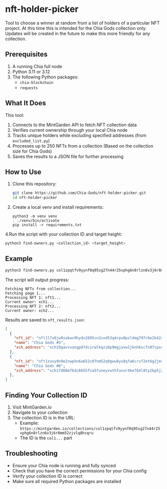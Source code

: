 # nft-holder-picker
Tool to choose a winner at random from a list of holders of a particular NFT project. At this time this is intended for
the Chia Gods collection only. Updates will be created in the future to make this more friendly for any collection.

## Prerequisites

1. A running Chia full node
2. Python 3.11 or 3.12
3. The following Python packages:
    - `chia-blockchain`
    - `requests`

## What It Does

This tool:
1. Connects to the MintGarden API to fetch NFT collection data
2. Verifies current ownership through your local Chia node
3. Tracks unique holders while excluding specified addresses (from `excluded_list.py`)
4. Processes up to 250 NFTs from a collection (Based on the collection size for Chia Gods)
5. Saves the results to a JSON file for further processing

## How to Use

1. Clone this repository:
   ```bash
   git clone https://github.com/Chia-Gods/nft-holder-picker.git
   cd nft-holder-picker
   ```
   
2. Create a local venv and install requirements:
   ```
   python3 -m venv venv
   . ./venv/bin/activate
   pip install -r requirements.txt
   ```

4.Run the script with your collection ID and target height:
   ```bash
   python3 find-owners.py <collection_id> <target_height>
   ```

## Example

```bash
python3 find-owners.py col1zpqtfv9yynf0q95sg27n44r25vphg6n8rlzn6v3j6r8mm52zjvlq8hcqru 6427100
```

The script will output progress:
```
Fetching NFTs from collection...
Fetching page 1...
Processing NFT 1: nft1...
Current owner: xch1...
Processing NFT 2: nft2...
Current owner: xch2...
```

Results are saved to `nft_results.json`:
```json
[
  {
    "nft_id": "nft1l7x8jw9zakwv9hydv2695cn2vxd53q4rpu0pzl4mg797r6e2k42ssypshe",
    "name": "Chia Gods #5",
    "xch_address": "xch19gavsvangp87dcsrwlkqzz8p9mgjavw2jknh6scfn97cpxc2t78q7q9tnw"
  },
  {
    "nft_id": "nft1zuvy9n9e2nwpkn6a652c07nm52q9gwu8yu8qfw6cruf2et6g2jmsmr3k6w",
    "name": "Chia Gods #8",
    "xch_address": "xch17d68m7kdc6655fcw5funeyzwthfuvur4ke764l8ty2kp5j2lrjjsh4ddyv"
  },
]
```

## Finding Your Collection ID

1. Visit MintGarden.io
2. Navigate to your collection
3. The collection ID is in the URL:
    - Example: `https://mintgarden.io/collections/col1zpqtfv9yynf0q95sg27n44r25vphg6n8rlzn6v3j6r8mm52zjvlq8hcqru`
    - The ID is the `col1...` part

## Troubleshooting

- Ensure your Chia node is running and fully synced
- Check that you have the correct permissions for your Chia config
- Verify your collection ID is correct
- Make sure all required Python packages are installed
